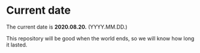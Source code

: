 # Current date

The current date is **2020.08.20.** (YYYY.MM.DD.)

This repository will be good when the world ends, so we will know how long it lasted.
